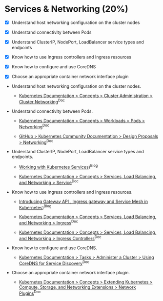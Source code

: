 # Services & Networking (20%)

- [x] Understand host networking configuration on the cluster nodes
- [x] Understand connectivity between Pods
- [x] Understand ClusterIP, NodePort, LoadBalancer service types and endpoints
- [x] Know how to use Ingress controllers and Ingress resources
- [x] Know how to configure and use CoreDNS
- [x] Choose an appropriate container network interface plugin


- Understand host networking configuration on the cluster nodes.

    - [Kubernetes Documentation > Concepts > Cluster Administration > Cluster Networking](https://kubernetes.io/docs/concepts/cluster-administration/networking/)<sup>Doc</sup>

- Understand connectivity between Pods.

    - [Kubernetes Documentation > Concepts > Workloads > Pods > Networking](https://kubernetes.io/docs/concepts/workloads/pods/#pod-networking)<sup>Doc</sup>

    - [GitHub > Kubernetes Community Documentation > Design Proposals > Networking](https://raw.githubusercontent.com/kubernetes/design-proposals-archive/main/network/networking.md)<sup>Doc</sup>

- Understand ClusterIP, NodePort, LoadBalancer service types and endpoints.

    - [Working with Kubernetes Services](https://teckbootcamps.com/working-with-kubernetes-services/))<sup>Blog</sup>

    - [Kubernetes Documentation > Concepts > Services, Load Balancing, and Networking > Service](https://kubernetes.io/docs/concepts/services-networking/service/)<sup>Doc</sup>


- Know how to use Ingress controllers and Ingress resources.

    - [Introducing  Gateway API , Ingress gateway and Service Mesh in Kubernetes](https://teckbootcamps.com/introducing-gateway-api-ingress-gateway-and-service-mesh-in-kubernetes/))<sup>Blog</sup>

    - [Kubernetes Documentation > Concepts > Services, Load Balancing, and Networking > Ingress](https://kubernetes.io/docs/concepts/services-networking/ingress/)<sup>Doc</sup>
    - [Kubernetes Documentation > Concepts > Services, Load Balancing, and Networking > Ingress Controllers](https://kubernetes.io/docs/concepts/services-networking/ingress-controllers/)<sup>Doc</sup>

- Know how to configure and use CoreDNS.

    - [Kubernetes Documentation > Tasks > Administer a Cluster > Using CoreDNS for Service Discovery](https://kubernetes.io/docs/tasks/administer-cluster/coredns/)<sup>Doc</sup>

- Choose an appropriate container network interface plugin.

    - [Kubernetes Documentation > Concepts > Extending Kubernetes > Compute, Storage, and Networking Extensions > Network Plugins](https://kubernetes.io/docs/concepts/extend-kubernetes/compute-storage-net/network-plugins/)<sup>Doc</sup>

